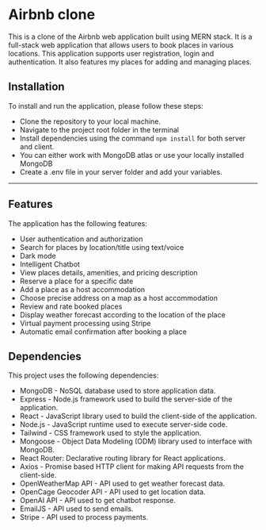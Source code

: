 # Airbnb clone

This is a clone of the Airbnb web application built using MERN stack. It is a full-stack web application that allows users to book places in various locations. This application supports user registration, login and authentication. It also features my places for adding and managing places.

## Installation

To install and run the application, please follow these steps:

- Clone the repository to your local machine.
- Navigate to the project root folder in the terminal
- Install dependencies using the command `npm install` for both server and client.
- You can either work with MongoDB atlas or use your locally installed MongoDB
- Create a .env file in your server folder and add your variables.

---
## Features

The application has the following features:

- User authentication and authorization
- Search for places by location/title using text/voice
- Dark mode
- Intelligent Chatbot
- View places details, amenities, and pricing description
- Reserve a place for a specific date
- Add a place as a host accommodation
- Choose precise address on a map as a host accommodation
- Review and rate booked places
- Display weather forecast according to the location of the place
- Virtual payment processing using Stripe
- Automatic email confirmation after booking a place

## Dependencies

This project uses the following dependencies:

- MongoDB - NoSQL database used to store application data.
- Express - Node.js framework used to build the server-side of the application.
- React - JavaScript library used to build the client-side of the application.
- Node.js - JavaScript runtime used to execute server-side code.
- Tailwind - CSS framework used to style the application.
- Mongoose - Object Data Modeling (ODM) library used to interface with MongoDB.
- React Router: Declarative routing library for React applications.
- Axios - Promise based HTTP client for making API requests from the client-side.
- OpenWeatherMap API - API used to get weather forecast data.
- OpenCage Geocoder API - API used to get location data.
- OpenAI API - API used to get chatbot response.
- EmailJS - API used to send emails.
- Stripe - API used to process payments.
